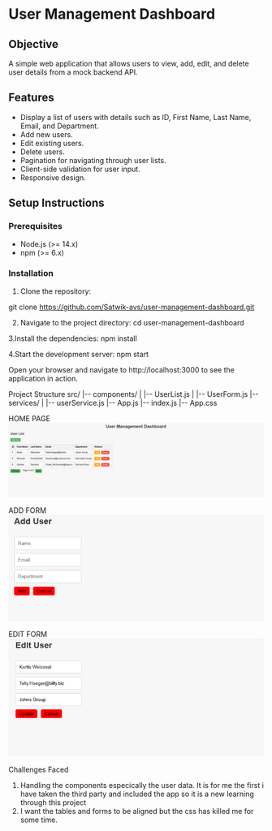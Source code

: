 # User Management Dashboard

## Objective

A simple web application that allows users to view, add, edit, and delete user details from a mock backend API.

## Features

- Display a list of users with details such as ID, First Name, Last Name, Email, and Department.
- Add new users.
- Edit existing users.
- Delete users.
- Pagination for navigating through user lists.
- Client-side validation for user input.
- Responsive design.

## Setup Instructions

### Prerequisites

- Node.js (>= 14.x)
- npm (>= 6.x)

### Installation

1. Clone the repository:


git clone https://github.com/Satwik-avs/user-management-dashboard.git

2. Navigate to the project directory:
cd user-management-dashboard

3.Install the dependencies:
npm install

4.Start the development server:
npm start

Open your browser and navigate to http://localhost:3000 to see the application in action.

Project Structure
src/
|-- components/
|   |-- UserList.js
|   |-- UserForm.js
|-- services/
|   |-- userService.js
|-- App.js
|-- index.js
|-- App.css

HOME PAGE 
![Home](https://github.com/Satwik-avs/user-management-dashboard/blob/074991b7fb42c92084250e0434399d827c8fdff6/home.png)

ADD FORM
![add-form](https://github.com/Satwik-avs/user-management-dashboard/blob/074991b7fb42c92084250e0434399d827c8fdff6/add.png)

EDIT FORM
![edit-form](https://github.com/Satwik-avs/user-management-dashboard/blob/074991b7fb42c92084250e0434399d827c8fdff6/edit.png)

Challenges Faced
1. Handling the components especically the user data. It is for me the first i have taken the third party and included the app so it is a new learning through this project 
2. I want the tables and forms to be aligned but the css has killed me for some time.
